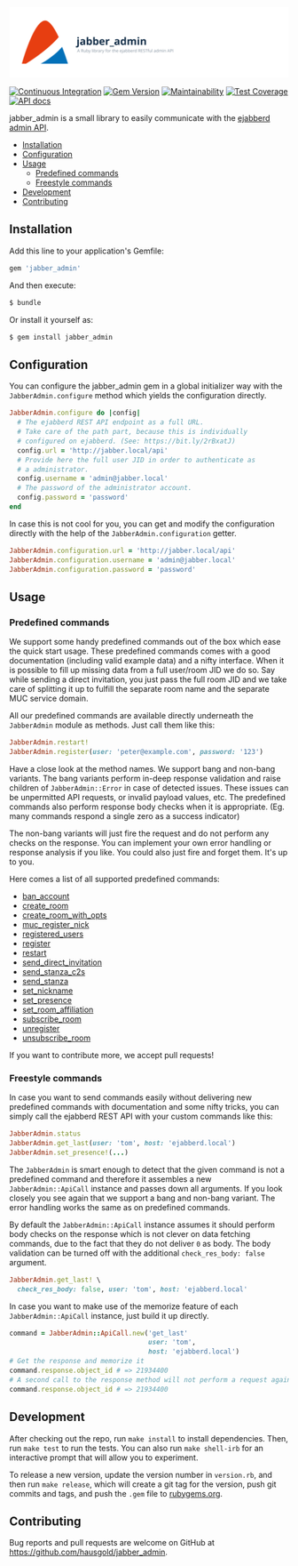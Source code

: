 ![jabber_admin](doc/assets/project.svg)

[![Continuous Integration](https://github.com/hausgold/jabber_admin/actions/workflows/test.yml/badge.svg?branch=master)](https://github.com/hausgold/jabber_admin/actions/workflows/test.yml)
[![Gem Version](https://badge.fury.io/rb/jabber_admin.svg)](https://badge.fury.io/rb/jabber_admin)
[![Maintainability](https://api.codeclimate.com/v1/badges/dd51c4668e97771baaba/maintainability)](https://codeclimate.com/repos/5cac8bcb6969c376ed007c70/maintainability)
[![Test Coverage](https://api.codeclimate.com/v1/badges/dd51c4668e97771baaba/test_coverage)](https://codeclimate.com/repos/5cac8bcb6969c376ed007c70/test_coverage)
[![API docs](https://img.shields.io/badge/docs-API-blue.svg)](https://www.rubydoc.info/gems/jabber_admin)

jabber_admin is a small library to easily communicate with the [ejabberd
admin API](https://docs.ejabberd.im/developer/ejabberd-api/admin-api).

- [Installation](#installation)
- [Configuration](#configuration)
- [Usage](#usage)
  - [Predefined commands](#predefined-commands)
  - [Freestyle commands](#freestyle-commands)
- [Development](#development)
- [Contributing](#contributing)

## Installation

Add this line to your application's Gemfile:

```ruby
gem 'jabber_admin'
```

And then execute:

```bash
$ bundle
```

Or install it yourself as:

```bash
$ gem install jabber_admin
```

## Configuration

You can configure the jabber_admin gem in a global initializer way with the
`JabberAdmin.configure` method which yields the configuration directly.

```ruby
JabberAdmin.configure do |config|
  # The ejabberd REST API endpoint as a full URL.
  # Take care of the path part, because this is individually
  # configured on ejabberd. (See: https://bit.ly/2rBxatJ)
  config.url = 'http://jabber.local/api'
  # Provide here the full user JID in order to authenticate as
  # a administrator.
  config.username = 'admin@jabber.local'
  # The password of the administrator account.
  config.password = 'password'
end
```

In case this is not cool for you, you can get and modify the configuration
directly with the help of the `JabberAdmin.configuration` getter.

```ruby
JabberAdmin.configuration.url = 'http://jabber.local/api'
JabberAdmin.configuration.username = 'admin@jabber.local'
JabberAdmin.configuration.password = 'password'
```

## Usage

### Predefined commands

We support some handy predefined commands out of the box which ease the quick
start usage. These predefined commands comes with a good documentation
(including valid example data) and a nifty interface. When it is possible to
fill up missing data from a full user/room JID we do so. Say while sending a
direct invitation, you just pass the full room JID and we take care of
splitting it up to fulfill the separate room name and the separate MUC service
domain.

All our predefined commands are available directly underneath the `JabberAdmin`
module as methods. Just call them like this:

```ruby
JabberAdmin.restart!
JabberAdmin.register(user: 'peter@example.com', password: '123')
```

Have a close look at the method names. We support bang and non-bang variants.
The bang variants perform in-deep response validation and raise children of
`JabberAdmin::Error` in case of detected issues. These issues can be
unpermitted API requests, or invalid payload values, etc. The predefined
commands also perform response body checks when it is appropriate. (Eg. many
commands respond a single zero as a success indicator)

The non-bang variants will just fire the request and do not perform any checks
on the response. You can implement your own error handling or response analysis
if you like. You could also just fire and forget them. It's up to you.

Here comes a list of all supported predefined commands:

- [ban_account](https://bit.ly/2KW9xVt)
- [create_room](https://bit.ly/2rB8DFR)
- [create_room_with_opts](https://bit.ly/2IBEfVO)
- [muc_register_nick](https://bit.ly/2G9EBNQ)
- [registered_users](https://bit.ly/2KhwT6Z)
- [register](https://bit.ly/2wyhAox)
- [restart](https://bit.ly/2G7YEwd)
- [send_direct_invitation](https://bit.ly/2wuTpr2)
- [send_stanza_c2s](https://bit.ly/2wwUcYr)
- [send_stanza](https://bit.ly/2rzxyK1)
- [set_nickname](https://bit.ly/2rBdyqc)
- [set_presence](https://bit.ly/2rzxyK1)
- [set_room_affiliation](https://bit.ly/2G5MfbW)
- [subscribe_room](https://bit.ly/2Ke7Zoy)
- [unregister](https://bit.ly/2wwYnDE)
- [unsubscribe_room](https://bit.ly/2G5zcrj)

If you want to contribute more, we accept pull requests!

### Freestyle commands

In case you want to send commands easily without delivering new predefined
commands with documentation and some nifty tricks, you can simply call the
ejabberd REST API with your custom commands like this:

```ruby
JabberAdmin.status
JabberAdmin.get_last(user: 'tom', host: 'ejabberd.local')
JabberAdmin.set_presence!(...)
```

The `JabberAdmin` is smart enough to detect that the given command is not a
predefined command and therefore it assembles a new `JabberAdmin::ApiCall`
instance and passes down all arguments. If you look closely you see again that
we support a bang and non-bang variant. The error handling works the same as on
predefined commands.

By default the `JabberAdmin::ApiCall` instance assumes it should perform body
checks on the response which is not clever on data fetching commands, due to
the fact that they do not deliver `0` as body. The body validation can be
turned off with the additional `check_res_body: false` argument.

```ruby
JabberAdmin.get_last! \
  check_res_body: false, user: 'tom', host: 'ejabberd.local'
```

In case you want to make use of the memorize feature of each
`JabberAdmin::ApiCall` instance, just build it up directly.

```ruby
command = JabberAdmin::ApiCall.new('get_last'
                                   user: 'tom',
                                   host: 'ejabberd.local')
# Get the response and memorize it
command.response.object_id # => 21934400
# A second call to the response method will not perform a request again
command.response.object_id # => 21934400
```

## Development

After checking out the repo, run `make install` to install dependencies. Then,
run `make test` to run the tests. You can also run `make shell-irb` for an
interactive prompt that will allow you to experiment.

To release a new version, update the version number in `version.rb`, and then
run `make release`, which will create a git tag for the version, push git
commits and tags, and push the `.gem` file to
[rubygems.org](https://rubygems.org).

## Contributing

Bug reports and pull requests are welcome on GitHub at
https://github.com/hausgold/jabber_admin.
